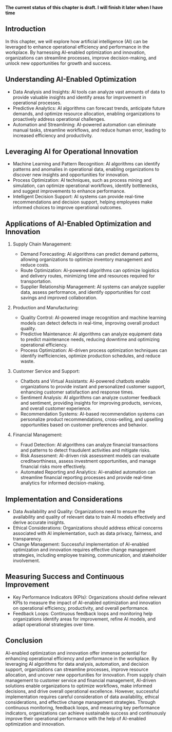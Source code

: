 **The current status of this chapter is draft. I will finish it later when I have time**

Introduction
------------

In this chapter, we will explore how artificial intelligence (AI) can be leveraged to enhance operational efficiency and performance in the workplace. By harnessing AI-enabled optimization and innovation, organizations can streamline processes, improve decision-making, and unlock new opportunities for growth and success.

Understanding AI-Enabled Optimization
-------------------------------------

* Data Analysis and Insights: AI tools can analyze vast amounts of data to provide valuable insights and identify areas for improvement in operational processes.
* Predictive Analytics: AI algorithms can forecast trends, anticipate future demands, and optimize resource allocation, enabling organizations to proactively address operational challenges.
* Automation and Streamlining: AI-powered automation can eliminate manual tasks, streamline workflows, and reduce human error, leading to increased efficiency and productivity.

Leveraging AI for Operational Innovation
----------------------------------------

* Machine Learning and Pattern Recognition: AI algorithms can identify patterns and anomalies in operational data, enabling organizations to discover new insights and opportunities for innovation.
* Process Optimization: AI techniques, such as process mining and simulation, can optimize operational workflows, identify bottlenecks, and suggest improvements to enhance performance.
* Intelligent Decision Support: AI systems can provide real-time recommendations and decision support, helping employees make informed choices to improve operational outcomes.

Applications of AI-Enabled Optimization and Innovation
------------------------------------------------------

1. Supply Chain Management:

   * Demand Forecasting: AI algorithms can predict demand patterns, allowing organizations to optimize inventory management and reduce costs.
   * Route Optimization: AI-powered algorithms can optimize logistics and delivery routes, minimizing time and resources required for transportation.
   * Supplier Relationship Management: AI systems can analyze supplier data, assess performance, and identify opportunities for cost savings and improved collaboration.
2. Production and Manufacturing:

   * Quality Control: AI-powered image recognition and machine learning models can detect defects in real-time, improving overall product quality.
   * Predictive Maintenance: AI algorithms can analyze equipment data to predict maintenance needs, reducing downtime and optimizing operational efficiency.
   * Process Optimization: AI-driven process optimization techniques can identify inefficiencies, optimize production schedules, and reduce waste.
3. Customer Service and Support:

   * Chatbots and Virtual Assistants: AI-powered chatbots enable organizations to provide instant and personalized customer support, enhancing customer satisfaction and response times.
   * Sentiment Analysis: AI algorithms can analyze customer feedback and sentiment, providing insights for improving products, services, and overall customer experience.
   * Recommendation Systems: AI-based recommendation systems can personalize product recommendations, cross-selling, and upselling opportunities based on customer preferences and behavior.
4. Financial Management:

   * Fraud Detection: AI algorithms can analyze financial transactions and patterns to detect fraudulent activities and mitigate risks.
   * Risk Assessment: AI-driven risk assessment models can evaluate creditworthiness, assess investment opportunities, and manage financial risks more effectively.
   * Automated Reporting and Analytics: AI-enabled automation can streamline financial reporting processes and provide real-time analytics for informed decision-making.

Implementation and Considerations
---------------------------------

* Data Availability and Quality: Organizations need to ensure the availability and quality of relevant data to train AI models effectively and derive accurate insights.
* Ethical Considerations: Organizations should address ethical concerns associated with AI implementation, such as data privacy, fairness, and transparency.
* Change Management: Successful implementation of AI-enabled optimization and innovation requires effective change management strategies, including employee training, communication, and stakeholder involvement.

Measuring Success and Continuous Improvement
--------------------------------------------

* Key Performance Indicators (KPIs): Organizations should define relevant KPIs to measure the impact of AI-enabled optimization and innovation on operational efficiency, productivity, and overall performance.
* Feedback Loops: Continuous feedback loops and monitoring help organizations identify areas for improvement, refine AI models, and adapt operational strategies over time.

Conclusion
----------

AI-enabled optimization and innovation offer immense potential for enhancing operational efficiency and performance in the workplace. By leveraging AI algorithms for data analysis, automation, and decision support, organizations can streamline processes, improve resource allocation, and uncover new opportunities for innovation. From supply chain management to customer service and financial management, AI-driven solutions enable organizations to optimize workflows, make informed decisions, and drive overall operational excellence. However, successful implementation requires careful consideration of data availability, ethical considerations, and effective change management strategies. Through continuous monitoring, feedback loops, and measuring key performance indicators, organizations can achieve sustainable success and continuously improve their operational performance with the help of AI-enabled optimization and innovation.
